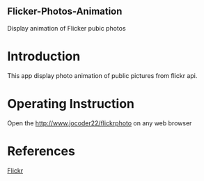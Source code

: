 ## Flicker-Photos-Animation
Display animation of Flicker pubic photos

# Introduction
This app display photo animation of public pictures from flickr api. 

# Operating Instruction
Open the http://www.jocoder22/flickrphoto on any web browser

# References
[Flickr](https://www.flickr.com/)
